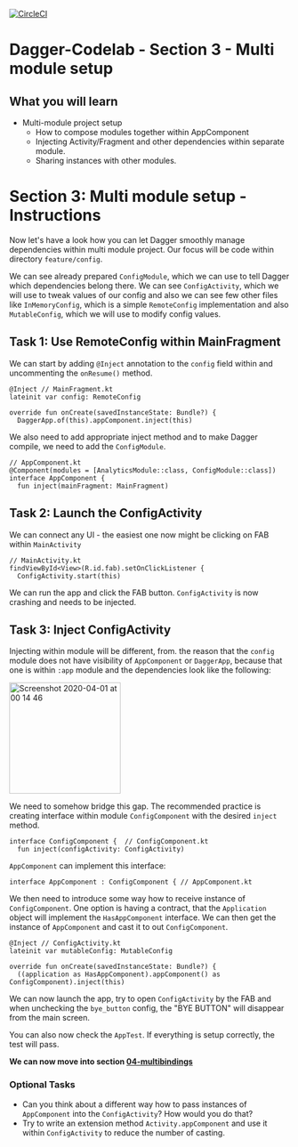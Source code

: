 [![CircleCI](https://circleci.com/gh/jraska/Dagger-Codelab.svg?style=svg)](https://circleci.com/gh/jraska/Dagger-Codelab)

# Dagger-Codelab - Section 3 - Multi module setup

## What you will learn
- Multi-module project setup
  - How to compose modules together within AppComponent
  - Injecting Activity/Fragment and other dependencies within separate module.
  - Sharing instances with other modules.

# Section 3: Multi module setup - Instructions
Now let's have a look how you can let Dagger smoothly manage dependencies within multi module project. Our focus will be code within directory `feature/config`.

We can see already prepared `ConfigModule`, which we can use to tell Dagger which dependencies belong there. We can see `ConfigActivity`, which we will use to tweak values of our config and also we can see few other files like `InMemoryConfig`, which is a simple `RemoteConfig` implementation and also `MutableConfig`, which we will use to modify config values.

## Task 1: Use RemoteConfig within MainFragment
We can start by adding `@Inject` annotation to the `config` field within and uncommenting the `onResume()` method.
```
@Inject // MainFragment.kt
lateinit var config: RemoteConfig

override fun onCreate(savedInstanceState: Bundle?) {
  DaggerApp.of(this).appComponent.inject(this)
```

We also need to add appropriate inject method and to make Dagger compile, we need to add the `ConfigModule`.
```
// AppComponent.kt
@Component(modules = [AnalyticsModule::class, ConfigModule::class])
interface AppComponent {
  fun inject(mainFragment: MainFragment)
```

## Task 2: Launch the ConfigActivity
We can connect any UI - the easiest one now might be clicking on FAB within `MainActivity`
```
// MainActivity.kt
findViewById<View>(R.id.fab).setOnClickListener {
  ConfigActivity.start(this)
```
We can run the app and click the FAB button. `ConfigActivity` is now crashing and needs to be injected.

## Task 3: Inject ConfigActivity
Injecting within module will be different, from. the reason that the `config` module does not have visibility of `AppComponent` or `DaggerApp`, because that one is within `:app` module and the dependencies look like the following:

<img width="200" alt="Screenshot 2020-04-01 at 00 14 46" src="https://user-images.githubusercontent.com/6277721/78080419-786af280-73ae-11ea-9af7-2840b1399895.png">

We need to somehow bridge this gap. The recommended practice is creating interface within module `ConfigComponent` with the desired `inject` method.
```
interface ConfigComponent {  // ConfigComponent.kt
  fun inject(configActivity: ConfigActivity)
```
`AppComponent` can implement this interface:
```
interface AppComponent : ConfigComponent { // AppComponent.kt
```
 We then need to introduce some way how to receive instance of `ConfigComponent`. One option is having a contract, that the `Application` object will implement the `HasAppComponent` interface. We can then get the instance of `AppComponent` and cast it to out `ConfigComponent`.
```
@Inject // ConfigActivity.kt
lateinit var mutableConfig: MutableConfig

override fun onCreate(savedInstanceState: Bundle?) {
  ((application as HasAppComponent).appComponent() as ConfigComponent).inject(this)
```

We can now launch the app, try to open `ConfigActivity` by the FAB and when unchecking the `bye_button` config, the "BYE BUTTON" will disappear from the main screen.

You can also now check the `AppTest`. If everything is setup correctly, the test will pass.

**We can now move into section [04-multibindings](https://github.com/jraska/Dagger-Codelab/tree/04-multibindings)**

### Optional Tasks
- Can you think about a different way how to pass instances of `AppComponent` into the `ConfigActivity`? How would you do that?
- Try to write an extension method `Activity.appComponent` and use it within `ConfigActivity` to reduce the number of casting.
